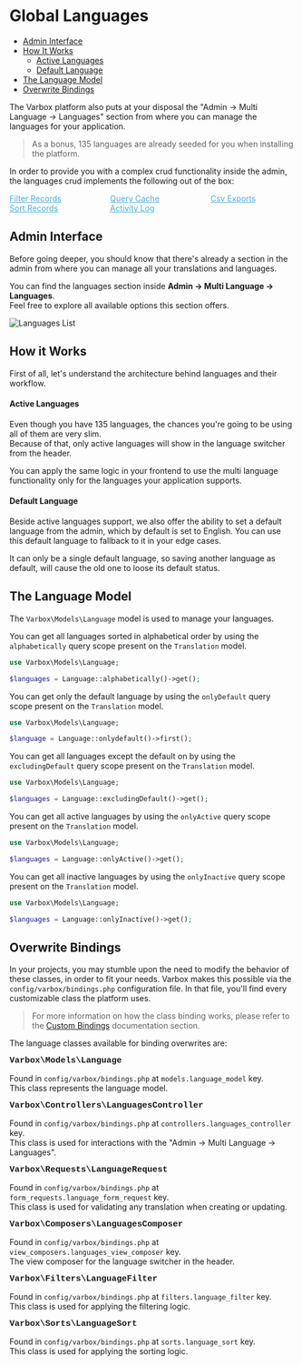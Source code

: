 # Global Languages

- [Admin Interface](#admin-interface)
- [How It Works](#how-it-works)
    - [Active Languages](#active-languages)
    - [Default Language](#default-language)
- [The Language Model](#the-language-model)
- [Overwrite Bindings](#overwrite-bindings)

The Varbox platform also puts at your disposal the "Admin -> Multi Language -> Languages" section from where you can manage the languages for your application.

> As a bonus, 135 languages are already seeded for you when installing the platform.

In order to provide you with a complex crud functionality inside the admin, the languages crud implements the following out of the box:

<style>
    #available-filter-operators-list > p {
        column-count: 3; -moz-column-count: 3; -webkit-column-count: 3;
        column-gap: 2em; -moz-column-gap: 2em; -webkit-column-gap: 2em;
    }

    #available-filter-operators-list a {
        display: block;
        color: #4AAEE3;
    }
</style>
<div id="available-filter-operators-list" markdown="1">

[Filter Records](/docs/{{version}}/filter-records)
[Sort Records](/docs/{{version}}/sort-records)
[Query Cache](/docs/{{version}}/query-cache)
[Activity Log](/docs/{{version}}/activity-log)
[Csv Exports](/docs/{{version}}/csv-exports)

</div>

<a name="admin-interface"></a>
## Admin Interface

Before going deeper, you should know that there's already a section in the admin from where you can manage all your translations and languages.

You can find the languages section inside **Admin -> Multi Language -> Languages**.   
Feel free to explore all available options this section offers.

![Languages List](/docs/{{version}}/languages-list.png)

<a name="how-it-works"></a>
## How it Works

First of all, let's understand the architecture behind languages and their workflow.

<a name="active-languages"></a>
#### Active Languages

Even though you have 135 languages, the chances you're going to be using all of them are very slim.   
Because of that, only active languages will show in the language switcher from the header.

You can apply the same logic in your frontend to use the multi language functionality only for the languages your application supports.

<a name="default-language"></a>
#### Default Language

Beside active languages support, we also offer the ability to set a default language from the admin, which by default is set to English.
You can use this default language to fallback to it in your edge cases.

It can only be a single default language, so saving another language as default, will cause the old one to loose its default status. 

<a name="the-language-model"></a>
## The Language Model

The `Varbox\Models\Language` model is used to manage your languages.   

You can get all languages sorted in alphabetical order by using the `alphabetically` query scope present on the `Translation` model.

```php
use Varbox\Models\Language;

$languages = Language::alphabetically()->get();
```   

You can get only the default language by using the `onlyDefault` query scope present on the `Translation` model.

```php
use Varbox\Models\Language;

$language = Language::onlydefault()->first();
```    

You can get all languages except the default on by using the `excludingDefault` query scope present on the `Translation` model.

```php
use Varbox\Models\Language;

$languages = Language::excludingDefault()->get();
```   

You can get all active languages by using the `onlyActive` query scope present on the `Translation` model.

```php
use Varbox\Models\Language;

$languages = Language::onlyActive()->get();
```

You can get all inactive languages by using the `onlyInactive` query scope present on the `Translation` model.

```php
use Varbox\Models\Language;

$languages = Language::onlyInactive()->get();
```

<a name="overwrite-bindings"></a>
## Overwrite Bindings

In your projects, you may stumble upon the need to modify the behavior of these classes, in order to fit your needs.
Varbox makes this possible via the `config/varbox/bindings.php` configuration file. In that file, you'll find every customizable class the platform uses.

> For more information on how the class binding works, please refer to the [Custom Bindings](/docs/{{version}}/custom-bindings) documentation section.

<style>
    p.overwrite-class {
        display: block;
        font-family: SFMono-Regular,Menlo,Monaco,Consolas,Liberation Mono,Courier New,monospace;
        font-weight: 600;
        font-size: 15px;
        margin: 0;
    }
</style>

The language classes available for binding overwrites are:

<p class="overwrite-class">Varbox\Models\Language</p>

Found in `config/varbox/bindings.php` at `models.language_model` key.   
This class represents the language model.

<p class="overwrite-class">Varbox\Controllers\LanguagesController</p>

Found in `config/varbox/bindings.php` at `controllers.languages_controller` key.   
This class is used for interactions with the "Admin -> Multi Language -> Languages".

<p class="overwrite-class">Varbox\Requests\LanguageRequest</p>

Found in `config/varbox/bindings.php` at `form_requests.language_form_request` key.   
This class is used for validating any translation when creating or updating.

<p class="overwrite-class">Varbox\Composers\LanguagesComposer</p>

Found in `config/varbox/bindings.php` at `view_composers.languages_view_composer` key.   
The view composer for the language switcher in the header.

<p class="overwrite-class">Varbox\Filters\LanguageFilter</p>

Found in `config/varbox/bindings.php` at `filters.language_filter` key.   
This class is used for applying the filtering logic.

<p class="overwrite-class">Varbox\Sorts\LanguageSort</p>

Found in `config/varbox/bindings.php` at `sorts.language_sort` key.   
This class is used for applying the sorting logic.

